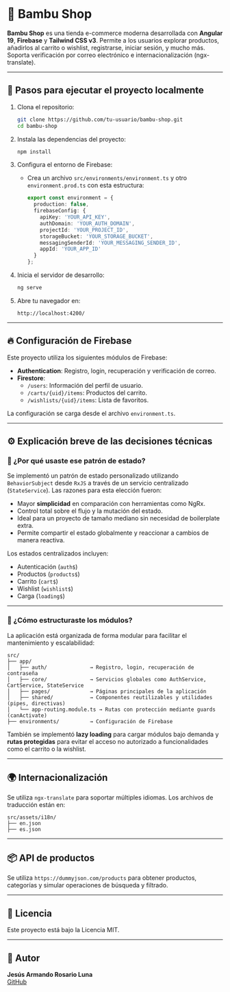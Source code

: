 # 🐼 Bambu Shop

**Bambu Shop** es una tienda e-commerce moderna desarrollada con **Angular 19**, **Firebase** y **Tailwind CSS v3**. Permite a los usuarios explorar productos, añadirlos al carrito o wishlist, registrarse, iniciar sesión, y mucho más. Soporta verificación por correo electrónico e internacionalización (ngx-translate).

---

## 📁 Pasos para ejecutar el proyecto localmente

1. Clona el repositorio:
   ```bash
   git clone https://github.com/tu-usuario/bambu-shop.git
   cd bambu-shop
   ```

2. Instala las dependencias del proyecto:
   ```bash
   npm install
   ```

3. Configura el entorno de Firebase:
   - Crea un archivo `src/environments/environment.ts` y otro `environment.prod.ts` con esta estructura:
     ```ts
     export const environment = {
       production: false,
       firebaseConfig: {
         apiKey: 'YOUR_API_KEY',
         authDomain: 'YOUR_AUTH_DOMAIN',
         projectId: 'YOUR_PROJECT_ID',
         storageBucket: 'YOUR_STORAGE_BUCKET',
         messagingSenderId: 'YOUR_MESSAGING_SENDER_ID',
         appId: 'YOUR_APP_ID'
       }
     };
     ```

4. Inicia el servidor de desarrollo:
   ```bash
   ng serve
   ```

5. Abre tu navegador en:
   ```
   http://localhost:4200/
   ```

---

## 🔥 Configuración de Firebase

Este proyecto utiliza los siguientes módulos de Firebase:

- **Authentication**: Registro, login, recuperación y verificación de correo.
- **Firestore**:
  - `/users`: Información del perfil de usuario.
  - `/carts/{uid}/items`: Productos del carrito.
  - `/wishlists/{uid}/items`: Lista de favoritos.

La configuración se carga desde el archivo `environment.ts`.

---

## ⚙️ Explicación breve de las decisiones técnicas

### 🧠 ¿Por qué usaste ese patrón de estado?

Se implementó un patrón de estado personalizado utilizando `BehaviorSubject` desde `RxJS` a través de un servicio centralizado (`StateService`). Las razones para esta elección fueron:

- Mayor **simplicidad** en comparación con herramientas como NgRx.
- Control total sobre el flujo y la mutación del estado.
- Ideal para un proyecto de tamaño mediano sin necesidad de boilerplate extra.
- Permite compartir el estado globalmente y reaccionar a cambios de manera reactiva.

Los estados centralizados incluyen:  
- Autenticación (`auth$`)  
- Productos (`products$`)  
- Carrito (`cart$`)  
- Wishlist (`wishlist$`)  
- Carga (`loading$`)

---

### 🧩 ¿Cómo estructuraste los módulos?

La aplicación está organizada de forma modular para facilitar el mantenimiento y escalabilidad:

```
src/
├── app/
│   ├── auth/              → Registro, login, recuperación de contraseña
│   ├── core/              → Servicios globales como AuthService, CartService, StateService
│   ├── pages/             → Páginas principales de la aplicación
│   ├── shared/            → Componentes reutilizables y utilidades (pipes, directivas)
│   └── app-routing.module.ts → Rutas con protección mediante guards (canActivate)
├── environments/          → Configuración de Firebase
```

También se implementó **lazy loading** para cargar módulos bajo demanda y **rutas protegidas** para evitar el acceso no autorizado a funcionalidades como el carrito o la wishlist.

---

## 🌍 Internacionalización

Se utiliza `ngx-translate` para soportar múltiples idiomas. Los archivos de traducción están en:

```
src/assets/i18n/
├── en.json
├── es.json
```

---

## 📦 API de productos

Se utiliza `https://dummyjson.com/products` para obtener productos, categorías y simular operaciones de búsqueda y filtrado.

---

## 📄 Licencia

Este proyecto está bajo la Licencia MIT.

---

## 👤 Autor

**Jesús Armando Rosario Luna**  
[GitHub](https://github.com/tu-usuario)
